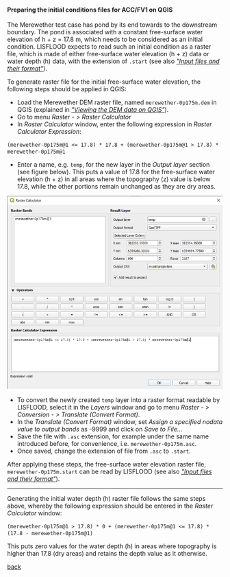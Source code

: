 #### Preparing the initial conditions files for ACC/FV1 on QGIS

The Merewether test case has pond by its end towards to the downstream boundary. The pond is associated with a constant free-surface water elevation of h + z = 17.8 m, which needs to be considered as an initial condition. LISFLOOD expects to read such an initial condition as a raster file, which is made of either free-surface water elevation (h + z) data or water depth (h) data, with the extension of `.start` (see also [_"Input files and their format"_](https://www.seamlesswave.com/Merewether1-6)).  

To generate raster file for the initial free-surface water elevation, the following steps should be applied in QGIS:

-	Load the Merewether DEM raster file, named `merewether-0p175m.dem` in QGIS (explained in [_"Viewing the DEM data on QGIS"_](/Merewether2-1.md)).
-	Go to menu *Raster - > Raster Calculator*
-	In *Raster Calculator* window, enter the following expression in *Raster Calculator Expression*:
```
(merewether-0p175m@1 <= 17.8) * 17.8 + (merewether-0p175m@1 > 17.8) * merewether-0p175m@1
``` 
- Enter a name, e.g. `temp`, for the new layer in the *Output layer* section (see figure below). This puts a value of 17.8 for the free-surface water elevation (h + z) in all areas where the topography (z) value is below 17.8, while the other portions remain unchanged as they are dry areas.

![image](/Figures/mer7.png)

- To convert the newly created `temp` layer into a raster format readable by LISFLOOD, select it in the *Layers* window and go to menu *Raster - > Conversion - > Translate (Convert Format)*.
-	In the *Translate (Convert Format)* window, set *Assign a specified nodata value to output bands* as -9999 and click on *Save to File…*
-	Save the file with `.asc` extension, for example under the same name introduced before, for convenience, i.e. `merewether-0p175m.asc`. 
-	Once saved, change the extension of file from `.asc` to `.start`. 

After applying these steps, the free-surface water elevation raster file, `merewether-0p175m.start` can be read by LISFLOOD (see also [_"Input files and their format"_](https://www.seamlesswave.com/Merewether1-6)).  


---


Generating the initial water depth (h) raster file follows the same steps above, whereby the following expression should be entered in the *Raster Calculator* window:
```
(merewether-0p175m@1 > 17.8) * 0 + (merewether-0p175m@1 <= 17.8) * (17.8 - merewether-0p175m@1)
```
This puts zero values for the water depth (h) in areas where topography is higher than 17.8 (dry areas) and retains the depth value as it otherwise.





[back](/Merewether2.md)
